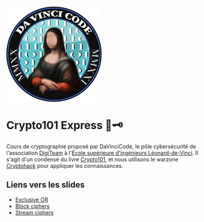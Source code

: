 ![](images/davincicode.png)

# Crypto101 Express 🚂🗝

Cours de cryptographie proposé par DaVinciCode, le pôle cybersécurité de l'association [DigiTeam](https://digiteamdevinci.com/) à l'[École supérieure d'ingénieurs Léonard-de-Vinci](https://www.esilv.fr/). Il s'agit d'un condensé du livre [Crypto101](https://www.crypto101.io/), et nous utilisons le warzone [Cryptohack](https://www.cryptohack.org/) pour appliquer les connaissances.

## Liens vers les slides

- [Exclusive OR](https://github.com/louiswolfers/crypto101-express/raw/master/exclusive_or/exclusive_or.pdf)
- [Block ciphers](https://github.com/louiswolfers/crypto101-express/raw/master/block_ciphers/block_ciphers.pdf)
- [Stream ciphers](https://github.com/louiswolfers/crypto101-express/raw/master/block_ciphers/stream_ciphers.pdf)
